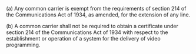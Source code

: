 (a) Any common carrier is exempt from the requirements of section 214 of the Communications Act of 1934, as amended, for the extension of any line.

(b) A common carrier shall not be required to obtain a certificate under section 214 of the Communications Act of 1934 with respect to the establishment or operation of a system for the delivery of video programming.

